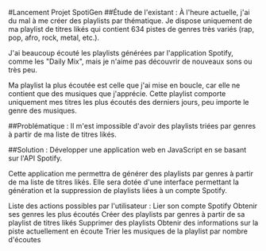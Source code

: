 #Lancement Projet SpotiGen
##Étude de l'existant :
À l'heure actuelle, j'ai du mal à me créer des playlists par thématique. Je dispose uniquement de ma playlist de titres likés qui contient 634 pistes de genres très variés (rap, pop, afro, rock, metal, etc.).

J'ai beaucoup écouté les playlists générées par l'application Spotify, comme les "Daily Mix", mais je n'aime pas découvrir de nouveaux sons ou très peu.

Ma playlist la plus écoutée est celle que j'ai mise en boucle, car elle ne contient que des musiques que j'apprécie. Cette playlist comporte uniquement mes titres les plus écoutés des derniers jours, peu importe le genre des musiques.

##Problématique :
Il m'est impossible d'avoir des playlists triées par genres à partir de ma liste de titres likés.

##Solution :
Développer une application web en JavaScript en se basant sur l'API Spotify.

Cette application me permettra de générer des playlists par genres à partir de ma liste de titres likés. Elle sera dotée d'une interface permettant la génération et la suppression de playlists liées à un compte Spotify.

Liste des actions possibles par l'utilisateur :
Lier son compte Spotify
Obtenir ses genres les plus écoutés
Créer des playlists par genres à partir de sa playlist de titres likés
Supprimer des playlists
Obtenir des informations sur la piste actuellement en écoute
Trier les musiques de la playlist par nombre d'écoutes
